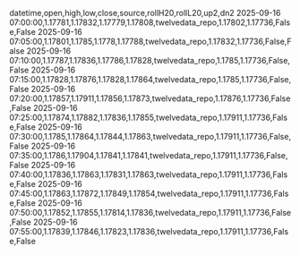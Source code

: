 datetime,open,high,low,close,source,rollH20,rollL20,up2,dn2
2025-09-16 07:00:00,1.17781,1.17832,1.17779,1.17808,twelvedata_repo,1.17802,1.17736,False,False
2025-09-16 07:05:00,1.17801,1.1785,1.1778,1.17788,twelvedata_repo,1.17832,1.17736,False,False
2025-09-16 07:10:00,1.17787,1.17836,1.17786,1.17828,twelvedata_repo,1.1785,1.17736,False,False
2025-09-16 07:15:00,1.17828,1.17876,1.17828,1.17864,twelvedata_repo,1.1785,1.17736,False,False
2025-09-16 07:20:00,1.17857,1.17911,1.17856,1.17873,twelvedata_repo,1.17876,1.17736,False,False
2025-09-16 07:25:00,1.17874,1.17882,1.17836,1.17855,twelvedata_repo,1.17911,1.17736,False,False
2025-09-16 07:30:00,1.1785,1.17864,1.17844,1.17863,twelvedata_repo,1.17911,1.17736,False,False
2025-09-16 07:35:00,1.1786,1.17904,1.17841,1.17841,twelvedata_repo,1.17911,1.17736,False,False
2025-09-16 07:40:00,1.17836,1.17863,1.17831,1.17863,twelvedata_repo,1.17911,1.17736,False,False
2025-09-16 07:45:00,1.17863,1.17872,1.17849,1.17854,twelvedata_repo,1.17911,1.17736,False,False
2025-09-16 07:50:00,1.17852,1.17855,1.17814,1.17836,twelvedata_repo,1.17911,1.17736,False,False
2025-09-16 07:55:00,1.17839,1.17846,1.17823,1.17836,twelvedata_repo,1.17911,1.17736,False,False
